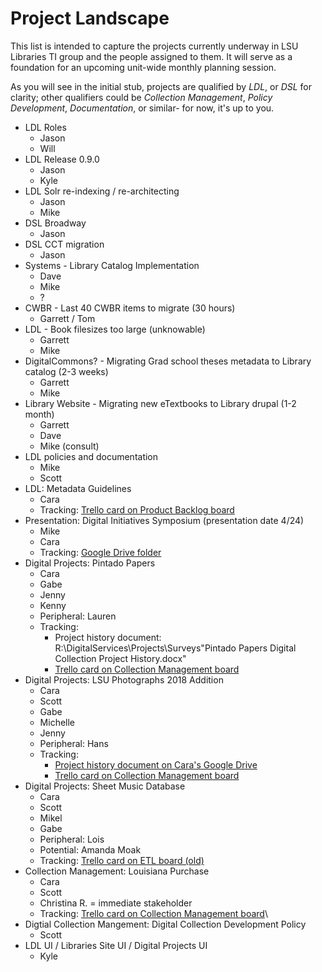 # Project Landscape
This list is intended to capture the projects currently underway in LSU Libraries TI group and the people assigned to them.
It will serve as a foundation for an upcoming unit-wide monthly planning session.

As you will see in the initial stub, projects are qualified by *LDL*, or *DSL* for clarity; other qualifiers could be *Collection Management*, *Policy Development*, *Documentation*, or similar- for now, it's up to you.

- LDL Roles
  - Jason
  - Will
- LDL Release 0.9.0
  - Jason
  - Kyle
- LDL Solr re-indexing / re-architecting
  - Jason
  - Mike
- DSL Broadway
  - Jason
- DSL CCT migration
  - Jason
- Systems - Library Catalog Implementation
  - Dave
  - Mike
  - ?
- CWBR - Last 40 CWBR items to migrate  (30 hours)
  - Garrett / Tom
- LDL - Book filesizes too large (unknowable)
  - Garrett
  - Mike
- DigitalCommons? - Migrating Grad school theses metadata to Library catalog (2-3 weeks)
  - Garrett
  - Mike  
- Library Website - Migrating new eTextbooks to Library drupal (1-2 month)
  - Garrett
  - Dave
  - Mike (consult)
- LDL policies and documentation
  - Mike
  - Scott
- LDL: Metadata Guidelines
  - Cara
  - Tracking: [Trello card on Product Backlog board](https://trello.com/c/Hpc7lw33)
- Presentation: Digital Initiatives Symposium (presentation date 4/24)
  - Mike
  - Cara
  - Tracking: [Google Drive folder](https://drive.google.com/drive/folders/1Nqq79kY6_JWg-b0VJcOKTdoiWTZKaXOQ)
- Digital Projects: Pintado Papers
  - Cara
  - Gabe
  - Jenny
  - Kenny
  - Peripheral: Lauren
  - Tracking: 
    - Project history document: R:\DigitalServices\Projects\Surveys\"Pintado Papers Digital Collection Project History.docx"
    - [Trello card on Collection Management board](https://trello.com/c/Y8SQhuUs)
- Digital Projects: LSU Photographs 2018 Addition
  - Cara
  - Scott
  - Gabe
  - Michelle
  - Jenny
  - Peripheral: Hans
  - Tracking: 
    - [Project history document on Cara's Google Drive](https://goo.gl/HvTQfo)
    - [Trello card on Collection Management board](https://trello.com/c/MszbRBhu)
- Digital Projects: Sheet Music Database 
  - Cara
  - Scott
  - Mikel
  - Gabe
  - Peripheral: Lois
  - Potential: Amanda Moak
  - Tracking: [Trello card on ETL board (old)](https://trello.com/c/RunWQ4jy)
- Collection Management: Louisiana Purchase 
  - Cara
  - Scott
  - Christina R. = immediate stakeholder
  - Tracking: [Trello card on Collection Management board](https://trello.com/c/zfjQlDI8)\
- Digtial Collection Mangement: Digital Collection Development Policy
  - Scott 
- LDL UI / Libraries Site UI / Digital Projects UI
  - Kyle
